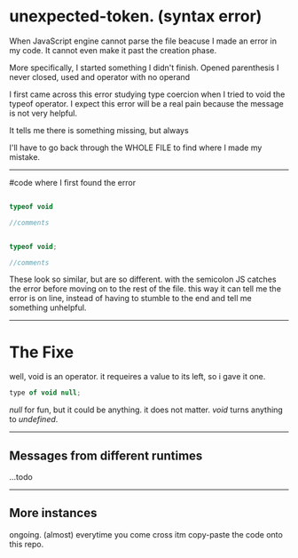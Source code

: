 # unexpected-token. (syntax error)

When JavaScript engine cannot parse the file beacuse I made an error in my code. It cannot even make it past the creation phase. 

More specifically, I started something I didn't finish. Opened parenthesis I never closed, used and operator with no operand

I first came across this error studying type coercion when I tried to void the typeof operator. I expect this error will be a real pain because the message is not very helpful. 

It tells me there is something missing, but always 

I'll have to go back through the WHOLE FILE to find where I made my mistake.

___

#code where I first found the error

```js

typeof void

//comments
```

```js

typeof void;

//comments
```

These look so similar, but are so different. with the semicolon JS catches the error before moving on to the rest of the file. 
this way it can tell me the error is on line, instead of having to stumble to the end and tell me something unhelpful. 

___

# The Fixe

well, void is an operator. it requeires a value to its left, so i gave it one. 

```js
type of void null;
```

_null_ for fun, but it could be anything. it does not matter. _void_ turns anything to _undefined_.

___

## Messages from different runtimes

...todo

___

## More instances

ongoing. (almost) everytime you come cross itm copy-paste the code onto this repo. 
